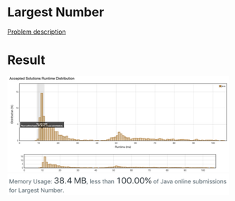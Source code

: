 # Largest Number

[Problem description](https://leetcode.com/problems/largest-number/description)

# Result

![result_runtime](result_runtime.png)
![result_space](result_space.png)
